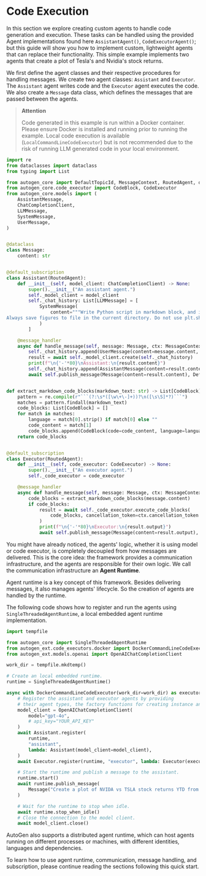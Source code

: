 # Code Execution

In this section we explore creating custom agents to handle code generation and execution. These tasks can be handled using the provided Agent implementations found here `AssistantAgent()`, `CodeExecutorAgent()`; but this guide will show you how to implement custom, lightweight agents that can replace their functionality. This simple example implements two agents that create a plot of Tesla's and Nvidia's stock returns.

We first define the agent classes and their respective procedures for handling messages. We create two agent classes: `Assistant` and `Executor`. The `Assistant` agent writes code and the `Executor` agent executes the code. We also create a `Message` data class, which defines the messages that are passed between the agents.

> **Attention**
> 
> Code generated in this example is run within a Docker container. Please ensure Docker is installed and running prior to running the example. Local code execution is available (`LocalCommandLineCodeExecutor`) but is not recommended due to the risk of running LLM generated code in your local environment.

```python
import re
from dataclasses import dataclass
from typing import List

from autogen_core import DefaultTopicId, MessageContext, RoutedAgent, default_subscription, message_handler
from autogen_core.code_executor import CodeBlock, CodeExecutor
from autogen_core.models import (
    AssistantMessage,
    ChatCompletionClient,
    LLMMessage,
    SystemMessage,
    UserMessage,
)


@dataclass
class Message:
    content: str


@default_subscription
class Assistant(RoutedAgent):
    def __init__(self, model_client: ChatCompletionClient) -> None:
        super().__init__("An assistant agent.")
        self._model_client = model_client
        self._chat_history: List[LLMMessage] = [
            SystemMessage(
                content="""Write Python script in markdown block, and it will be executed.
Always save figures to file in the current directory. Do not use plt.show(). All code required to complete this task must be contained within a single response.""",
            )
        ]

    @message_handler
    async def handle_message(self, message: Message, ctx: MessageContext) -> None:
        self._chat_history.append(UserMessage(content=message.content, source="user"))
        result = await self._model_client.create(self._chat_history)
        print(f"\n{'-'*80}\nAssistant:\n{result.content}")
        self._chat_history.append(AssistantMessage(content=result.content, source="assistant"))  # type: ignore
        await self.publish_message(Message(content=result.content), DefaultTopicId())  # type: ignore


def extract_markdown_code_blocks(markdown_text: str) -> List[CodeBlock]:
    pattern = re.compile(r"```(?:\s*([\w\+\-]+))?\n([\s\S]*?)```")
    matches = pattern.findall(markdown_text)
    code_blocks: List[CodeBlock] = []
    for match in matches:
        language = match[0].strip() if match[0] else ""
        code_content = match[1]
        code_blocks.append(CodeBlock(code=code_content, language=language))
    return code_blocks


@default_subscription
class Executor(RoutedAgent):
    def __init__(self, code_executor: CodeExecutor) -> None:
        super().__init__("An executor agent.")
        self._code_executor = code_executor

    @message_handler
    async def handle_message(self, message: Message, ctx: MessageContext) -> None:
        code_blocks = extract_markdown_code_blocks(message.content)
        if code_blocks:
            result = await self._code_executor.execute_code_blocks(
                code_blocks, cancellation_token=ctx.cancellation_token
            )
            print(f"\n{'-'*80}\nExecutor:\n{result.output}")
            await self.publish_message(Message(content=result.output), DefaultTopicId())
```

You might have already noticed, the agents' logic, whether it is using model or code executor, is completely decoupled from how messages are delivered. This is the core idea: the framework provides a communication infrastructure, and the agents are responsible for their own logic. We call the communication infrastructure an **Agent Runtime**.

Agent runtime is a key concept of this framework. Besides delivering messages, it also manages agents' lifecycle. So the creation of agents are handled by the runtime.

The following code shows how to register and run the agents using `SingleThreadedAgentRuntime`, a local embedded agent runtime implementation.

```python
import tempfile

from autogen_core import SingleThreadedAgentRuntime
from autogen_ext.code_executors.docker import DockerCommandLineCodeExecutor
from autogen_ext.models.openai import OpenAIChatCompletionClient

work_dir = tempfile.mkdtemp()

# Create an local embedded runtime.
runtime = SingleThreadedAgentRuntime()

async with DockerCommandLineCodeExecutor(work_dir=work_dir) as executor:  # type: ignore[syntax]
    # Register the assistant and executor agents by providing
    # their agent types, the factory functions for creating instance and subscriptions.
    model_client = OpenAIChatCompletionClient(
        model="gpt-4o",
        # api_key="YOUR_API_KEY"
    )
    await Assistant.register(
        runtime,
        "assistant",
        lambda: Assistant(model_client=model_client),
    )
    await Executor.register(runtime, "executor", lambda: Executor(executor))

    # Start the runtime and publish a message to the assistant.
    runtime.start()
    await runtime.publish_message(
        Message("Create a plot of NVIDA vs TSLA stock returns YTD from 2024-01-01."), DefaultTopicId()
    )

    # Wait for the runtime to stop when idle.
    await runtime.stop_when_idle()
    # Close the connection to the model client.
    await model_client.close()
```

AutoGen also supports a distributed agent runtime, which can host agents running on different processes or machines, with different identities, languages and dependencies.

To learn how to use agent runtime, communication, message handling, and subscription, please continue reading the sections following this quick start. 